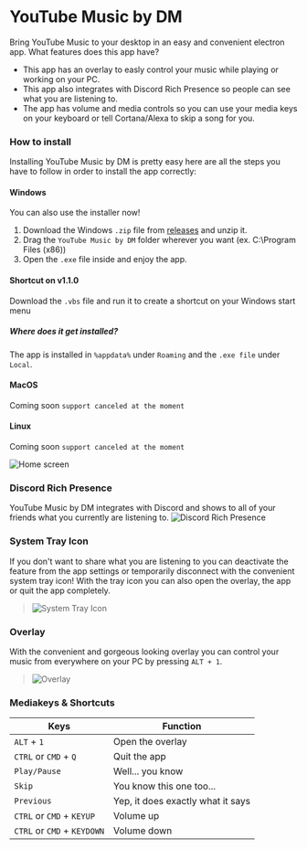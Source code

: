 # **YouTube Music by DM**
Bring YouTube Music to your desktop in an easy and convenient electron app.
What features does this app have?
* This app has an overlay to easly control your music while playing or working on your PC.
* This app also integrates with Discord Rich Presence so people can see what you are listening to.
* The app has volume and media controls so you can use your media keys on your keyboard or tell Cortana/Alexa to skip a song for you.

### How to install
Installing YouTube Music by DM is pretty easy here are all the steps you have to follow in order to install the app correctly:

#### Windows
You can also use the installer now!
1. Download the Windows `.zip` file from [releases](https://github.com/DM164/YouTubeMusic-by-DM/releases) and unzip it.
2. Drag the `YouTube Music by DM` folder wherever you want (ex. C:\Program Files (x86))
3. Open the `.exe` file inside and enjoy the app.
#### Shortcut on v1.1.0
Download the `.vbs` file and run it to create a shortcut on your Windows start menu
##### Where does it get installed?
The app is installed in `%appdata%` under `Roaming` and the `.exe file` under `Local`.

#### MacOS
Coming soon `support canceled at the moment`
#### Linux
Coming soon `support canceled at the moment`

![Home screen](https://i.imgur.com/ErKCtAV.png)

### Discord Rich Presence
YouTube Music by DM integrates with Discord and shows to all of your friends what you currently are listening to.
![Discord Rich Presence](https://i.imgur.com/UXKc8M2.png)

### System Tray Icon
If you don't want to share what you are listening to you can deactivate the feature from the app settings or temporarily disconnect with the convenient system tray icon!
With the tray icon you can also open the overlay, the app or quit the app completely.
> ![System Tray Icon](https://i.imgur.com/CWpJwiG.png)

### Overlay
With the convenient and gorgeous looking overlay you can control your music from everywhere on your PC by pressing `ALT + 1`.
> ![Overlay](https://i.imgur.com/wE68qLv.png)

### Mediakeys & Shortcuts
Keys | Function
------------ | -------------
`ALT` + `1` | Open the overlay
`CTRL` or `CMD` + `Q` | Quit the app
`Play/Pause` | Well... you know
`Skip` | You know this one too...
`Previous` | Yep, it does exactly what it says
`CTRL` or `CMD` + `KEYUP` | Volume up
`CTRL` or `CMD` + `KEYDOWN` | Volume down
